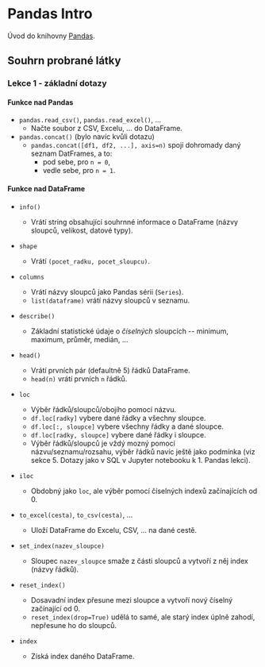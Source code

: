 # Pandas Intro

Úvod do knihovny [Pandas](https://pandas.pydata.org/).

## Souhrn probrané látky

### Lekce 1 - základní dotazy

#### Funkce nad Pandas
* `pandas.read_csv()`, `pandas.read_excel()`, ...
    * Načte soubor z CSV, Excelu, ... do DataFrame.
* `pandas.concat()` (bylo navíc kvůli dotazu)
    * `pandas.concat([df1, df2, ...], axis=n)` spojí dohromady daný seznam DatFrames, a to:
        * pod sebe, pro `n = 0`,
        * vedle sebe, pro `n = 1`.

#### Funkce nad DataFrame
* `info()`
    * Vrátí string obsahující souhrnné informace o DataFrame (názvy sloupců, velikost, datové typy).
* `shape`
    * Vrátí `(pocet_radku, pocet_sloupcu)`.
* `columns`
    * Vrátí názvy sloupců jako Pandas sérii (`Series`).
    * `list(dataframe)` vrátí názvy sloupců v seznamu.
* `describe()`
    * Základní statistické údaje o *číselných* sloupcích -- minimum, maximum, průměr, medián, ...
    
* `head()`
    * Vrátí prvních pár (defaultně 5) řádků DataFrame.
    * `head(n)` vrátí prvních `n` řádků.

* `loc`
    * Výběr řádků/sloupců/obojího pomocí názvu.
    * `df.loc[radky]` vybere dané řádky a všechny sloupce.
    * `df.loc[:, sloupce]` vybere všechny řádky a dané sloupce.
    * `df.loc[radky, sloupce]` vybere dané řádky i sloupce.
    * Výběr řádků/sloupců je vždý mozný pomocí názvu/seznamu/rozsahu, výběr řádků navíc ještě jako podmínka (viz sekce 5. Dotazy jako v SQL v Jupyter notebooku k 1. Pandas lekci).
* `iloc`
    * Obdobný jako `loc`, ale výběr pomocí číselných indexů začínajících od 0.
* `to_excel(cesta)`, `to_csv(cesta)`, ...
    * Uloží DataFrame do Excelu, CSV, ... na dané cestě.
* `set_index(nazev_sloupce)`
    * Sloupec `nazev_sloupce` smaže z části sloupců a vytvoří z něj index (názvy řádků).
* `reset_index()`
    * Dosavadní index přesune mezi sloupce a vytvoří nový číselný začínající od 0.
    * `reset_index(drop=True)` udělá to samé, ale starý index úplně zahodí, nepřesune ho do sloupců.
* `index`
    * Získá index daného DataFrame.
